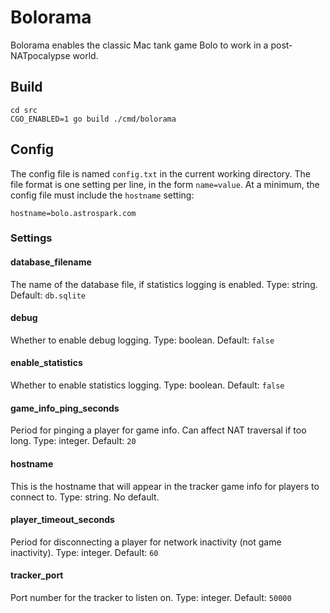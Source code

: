# Bolorama

Bolorama enables the classic Mac tank game Bolo to work in a post-NATpocalypse world.

## Build

```
cd src
CGO_ENABLED=1 go build ./cmd/bolorama
```

## Config

The config file is named `config.txt` in the current working directory. The file format is one setting per line, in the form `name=value`. At a minimum, the config file must include the `hostname` setting:

```
hostname=bolo.astrospark.com
```

### Settings

#### database_filename

The name of the database file, if statistics logging is enabled. Type: string. Default: `db.sqlite`

#### debug

Whether to enable debug logging. Type: boolean. Default: `false`

#### enable_statistics

Whether to enable statistics logging. Type: boolean. Default: `false`

#### game_info_ping_seconds

Period for pinging a player for game info. Can affect NAT traversal if too long. Type: integer. Default: `20`

#### hostname

This is the hostname that will appear in the tracker game info for players to connect to. Type: string. No default.

#### player_timeout_seconds

Period for disconnecting a player for network inactivity (not game inactivity). Type: integer. Default: `60`

#### tracker_port

Port number for the tracker to listen on. Type: integer. Default: `50000`
